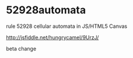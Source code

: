 52928automata
=============

rule 52928 cellular automata in JS/HTML5 Canvas

http://jsfiddle.net/hungrycamel/9UrzJ/

beta change
